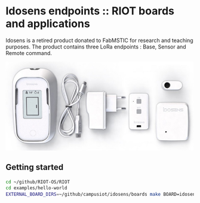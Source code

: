 # Idosens endpoints :: RIOT boards and applications

Idosens is a retired product donated to FabMSTIC for research and teaching purposes. The product contains three LoRa endpoints : Base, Sensor and Remote command.

![Idosens](boards/idosens.jpg)

## Getting started

```bash
cd ~/github/RIOT-OS/RIOT
cd examples/hello-world
EXTERNAL_BOARD_DIRS=~/github/campusiot/idosens/boards make BOARD=idosens_sensor

```
